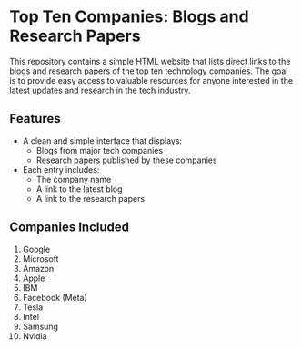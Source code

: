 # Top Ten Companies: Blogs and Research Papers

This repository contains a simple HTML website that lists direct links to the blogs and research papers of the top ten technology companies. 
The goal is to provide easy access to valuable resources for anyone interested in the latest updates and research in the tech industry.

## Features

- A clean and simple interface that displays:
  - Blogs from major tech companies
  - Research papers published by these companies
- Each entry includes:
  - The company name
  - A link to the latest blog
  - A link to the research papers

## Companies Included

1. Google
2. Microsoft
3. Amazon
4. Apple
5. IBM
6. Facebook (Meta)
7. Tesla
8. Intel
9. Samsung
10. Nvidia

